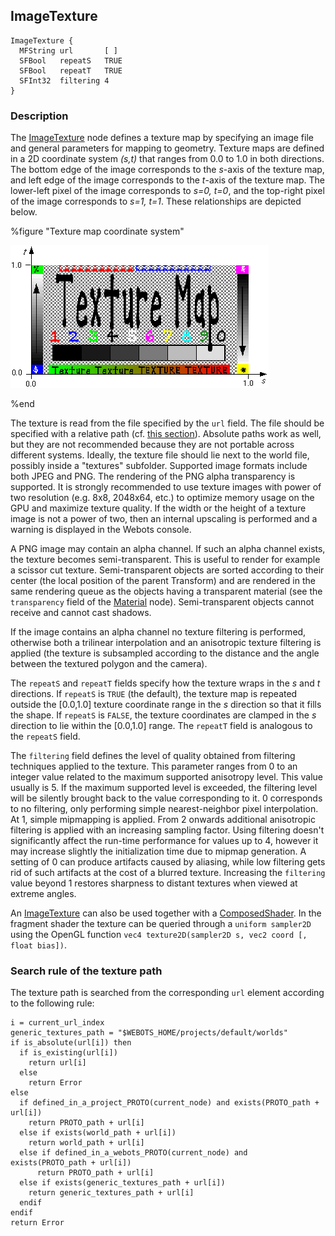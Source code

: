 ## ImageTexture

```
ImageTexture {
  MFString url       [ ]
  SFBool   repeatS   TRUE
  SFBool   repeatT   TRUE
  SFInt32  filtering 4
}
```

### Description

The [ImageTexture](#imagetexture) node defines a texture map by specifying an
image file and general parameters for mapping to geometry. Texture maps are
defined in a 2D coordinate system *(s,t)* that ranges from 0.0 to 1.0 in both
directions. The bottom edge of the image corresponds to the *s*-axis of the
texture map, and left edge of the image corresponds to the *t*-axis of the
texture map. The lower-left pixel of the image corresponds to *s=0, t=0*, and
the top-right pixel of the image corresponds to *s=1, t=1*. These relationships
are depicted below.

%figure "Texture map coordinate system"

![image_texture.png](images/image_texture.png)

%end

The texture is read from the file specified by the `url` field. The file should
be specified with a relative path (cf. [this
section](#search-rule-of-the-texture-path)). Absolute paths work as well, but
they are not recommended because they are not portable across different systems.
Ideally, the texture file should lie next to the world file, possibly inside a
"textures" subfolder. Supported image formats include both JPEG and PNG. The
rendering of the PNG alpha transparency is supported. It is strongly recommended
to use texture images with power of two resolution (e.g. 8x8, 2048x64, etc.) to
optimize memory usage on the GPU and maximize texture quality. If the width or the
height of a texture image is not a power of two, then an internal upscaling is
performed and a warning is displayed in the Webots console.

A PNG image may contain an alpha channel. If such an alpha channel exists, the
texture becomes semi-transparent. This is useful to render for example a scissor
cut texture. Semi-transparent objects are sorted according to their center (the
local position of the parent Transform) and are rendered in the same rendering
queue as the objects having a transparent material (see the `transparency` field
of the [Material](material.md) node). Semi-transparent objects cannot receive
and cannot cast shadows.

If the image contains an alpha channel no texture filtering is performed,
otherwise both a trilinear interpolation and an anisotropic texture filtering is
applied (the texture is subsampled according to the distance and the angle
between the textured polygon and the camera).

The `repeatS` and `repeatT` fields specify how the texture wraps in the *s* and
*t* directions. If `repeatS` is `TRUE` (the default), the texture map is
repeated outside the [0.0,1.0] texture coordinate range in the *s* direction so
that it fills the shape. If `repeatS` is `FALSE`, the texture coordinates are
clamped in the *s* direction to lie within the [0.0,1.0] range. The `repeatT`
field is analogous to the `repeatS` field.

The `filtering` field defines the level of quality obtained from filtering
techniques applied to the texture. This parameter ranges from 0 to an integer
value related to the maximum supported anisotropy level. This value usually is 5.
If the maximum supported level is exceeded, the filtering level will be silently
brought back to the value corresponding to it.
0 corresponds to no filtering, only performing simple nearest-neighbor pixel
interpolation. At 1, simple mipmapping is applied. From 2 onwards additional
anisotropic filtering is applied with an increasing sampling factor. Using filtering
doesn't significantly affect the run-time performance for values up to 4, however
it may increase slightly the initialization time due to mipmap generation.
A setting of 0 can produce artifacts caused by aliasing, while low filtering gets rid
of such artifacts at the cost of a blurred texture. Increasing the `filtering` value
beyond 1 restores sharpness to distant textures when viewed at extreme angles.

An [ImageTexture](#imagetexture) can also be used together with a
[ComposedShader](composedshader.md). In the fragment shader the texture can be
queried through a `uniform sampler2D` using the OpenGL function
`vec4 texture2D(sampler2D s, vec2 coord [, float bias])`.

### Search rule of the texture path

The texture path is searched from the corresponding `url` element according to
the following rule:

```
i = current_url_index
generic_textures_path = "$WEBOTS_HOME/projects/default/worlds"
if is_absolute(url[i]) then
  if is_existing(url[i])
    return url[i]
  else
    return Error
else
  if defined_in_a_project_PROTO(current_node) and exists(PROTO_path + url[i])
    return PROTO_path + url[i]
  else if exists(world_path + url[i])
    return world_path + url[i]
  else if defined_in_a_webots_PROTO(current_node) and exists(PROTO_path + url[i])
      return PROTO_path + url[i]
  else if exists(generic_textures_path + url[i])
    return generic_textures_path + url[i]
  endif
endif
return Error
```

